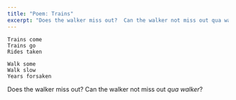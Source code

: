 ```yaml
---
title: "Poem: Trains"
excerpt: "Does the walker miss out?  Can the walker not miss out qua walker?"
---
```


```
Trains come
Trains go
Rides taken

Walk some
Walk slow
Years forsaken
```

Does the walker miss out?  Can the walker not miss out _qua walker_?
